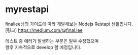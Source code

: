 # myrestapi

finallee님의 가이드에 따라 개발해보는 Nodejs Restapi 샘플입니다.  
[링크] https://medium.com/@final.lee  
  
테스트 중 에러가 발생하는 부분은 일부 수정했으며  
향후 지속적으로 develop 할 예정입니다.  